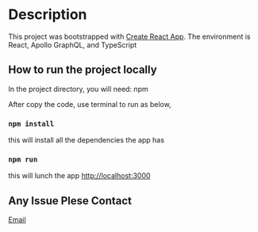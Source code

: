 # Description

This project was bootstrapped with [Create React App](https://github.com/facebook/create-react-app).
The environment is React, Apollo GraphQL, and TypeScript

## How to run the project locally

In the project directory, you will need: npm

After copy the code, use terminal to run as below,

### `npm install`

this will install all the dependencies the app has

### `npm run`

this will lunch the app [http://localhost:3000](http://localhost:3000)

## Any Issue Plese Contact

[Email](mailto:nickyoon89@gmail.com)